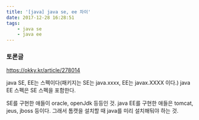 ```yaml
---
title: '[java] java se, ee 차이'
date: 2017-12-28 16:28:51
tags:
    - java se
    - java ee
---
```


### 토론글
<https://okky.kr/article/278014>

java SE, EE는 스펙이다(패키지는 SE는 java.xxxx, EE는 javax.XXXX 이다.)
java EE 스펙은 SE 스펙을 포함한다. 

SE를 구현한 애들이 oracle, openJdk 등등인 것.
java EE를 구현한 애들은 tomcat, jeus, jboss 등이다.
그래서 톰캣을 설치할 때 java를 미리 설치해둬야 하는 것.  

<!-- more -->